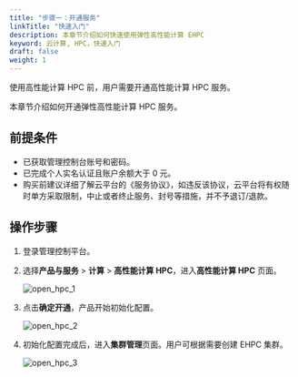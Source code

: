 ```yaml
---
title: "步骤一：开通服务"
linkTitle: "快速入门"
description: 本章节介绍如何快速使用弹性高性能计算 EHPC
keyword: 云计算, HPC，快速入门
draft: false
weight: 1
---
```


使用高性能计算 HPC 前，用户需要开通高性能计算 HPC 服务。

本章节介绍如何开通弹性高性能计算 HPC 服务。

## 前提条件

- 已获取管理控制台账号和密码。
- 已完成个人实名认证且账户余额大于 0 元。
- 购买前建议详细了解云平台的《服务协议》，如违反该协议，云平台将有权随时单方采取限制，中止或者终止服务、封号等措施，并不予退订/退款。

## 操作步骤

1. 登录管理控制平台。

2. 选择**产品与服务** > **计算** > **高性能计算 HPC**，进入**高性能计算 HPC** 页面。

   ![open_hpc_1](../../_images/open_hpc_1.png)

3. 点击**确定开通**，产品开始初始化配置。

   ![open_hpc_2](../../_images/open_hpc_2.png)

4. 初始化配置完成后，进入**集群管理**页面。用户可根据需要创建 EHPC 集群。

   ![open_hpc_3](../../_images/open_hpc_3.png)



